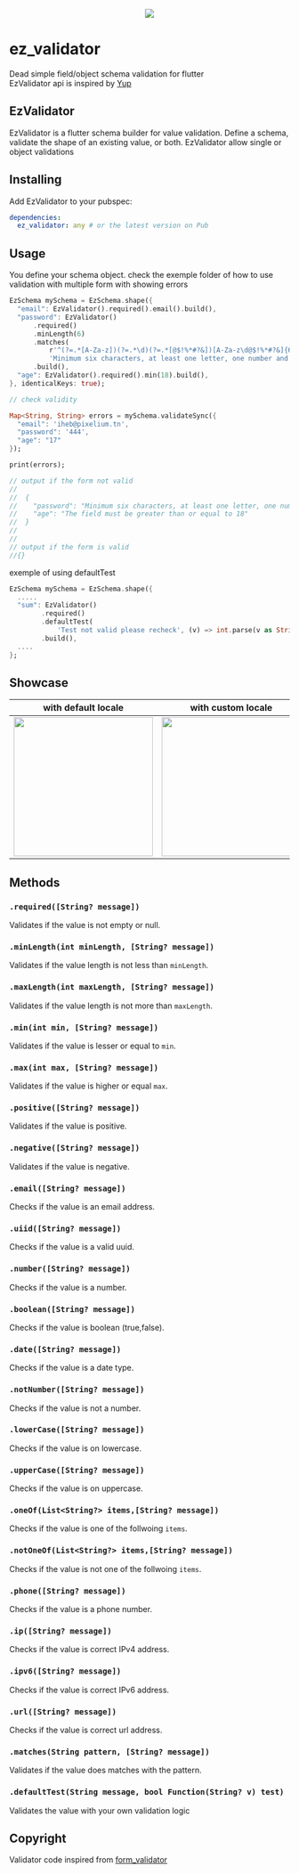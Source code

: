 <p align="center">
  <a href="#"><img src="ez_validator.logo.png" /></a>
</p>

# ez_validator

Dead simple field/object schema validation for flutter </br>
EzValidator api is inspired by [Yup](https://github.com/jquense/yup)

## EzValidator

EzValidator is a flutter schema builder for value validation. Define a schema, validate the shape of an existing value, or both.
EzValidator allow single or object validations

## Installing

Add EzValidator to your pubspec:

```yaml
dependencies:
  ez_validator: any # or the latest version on Pub
```

## Usage

You define your schema object.
check the exemple folder of how to use validation with multiple form with showing errors

```dart
EzSchema mySchema = EzSchema.shape({
  "email": EzValidator().required().email().build(),
  "password": EzValidator()
      .required()
      .minLength(6)
      .matches(
          r'^(?=.*[A-Za-z])(?=.*\d)(?=.*[@$!%*#?&])[A-Za-z\d@$!%*#?&]{6,}$',
          'Minimum six characters, at least one letter, one number and one special character')
      .build(),
  "age": EzValidator().required().min(18).build(),
}, identicalKeys: true);

// check validity

Map<String, String> errors = mySchema.validateSync({
  "email": 'iheb@pixelium.tn',
  "password": '444',
  "age": "17"
});

print(errors);

// output if the form not valid
//
//  {
//    "password": "Minimum six characters, at least one letter, one number and one special character",
//    "age": "The field must be greater than or equal to 18"
//  }
//
//
// output if the form is valid
//{}

```

exemple of using defaultTest

```dart
EzSchema mySchema = EzSchema.shape({
  .....
  "sum": EzValidator()
        .required()
        .defaultTest(
            'Test not valid please recheck', (v) => int.parse(v as String) > 25)
        .build(),
  ....
};

```

## Showcase

| with default locale                                                                                                                    | with custom locale                                                                                                                     |
| -------------------------------------------------------------------------------------------------------------------------------------- | -------------------------------------------------------------------------------------------------------------------------------------- |
| <img src="https://user-images.githubusercontent.com/22800380/134804272-16909d85-fee5-4a51-8cec-08b69533c01a.gif?raw=true" width="250"> | <img src="https://user-images.githubusercontent.com/22800380/134804269-cc1d48ff-a1e0-401a-a7cd-2d5cd8b3b869.gif?raw=true" width="250"> |

## Methods

### `.required([String? message])`

Validates if the value is not empty or null.

### `.minLength(int minLength, [String? message])`

Validates if the value length is not less than `minLength`.

### `.maxLength(int maxLength, [String? message])`

Validates if the value length is not more than `maxLength`.

### `.min(int min, [String? message])`

Validates if the value is lesser or equal to `min`.

### `.max(int max, [String? message])`

Validates if the value is higher or equal `max`.
### `.positive([String? message])`

Validates if the value is positive.
### `.negative([String? message])`

Validates if the value is negative.

### `.email([String? message])`

Checks if the value is an email address.

### `.uiid([String? message])`

Checks if the value is a valid uuid.

### `.number([String? message])`

Checks if the value is a number.

### `.boolean([String? message])`

Checks if the value is boolean (true,false).
### `.date([String? message])`

Checks if the value is a date type.

### `.notNumber([String? message])`

Checks if the value is not a number.

### `.lowerCase([String? message])`

Checks if the value is on lowercase.

### `.upperCase([String? message])`

Checks if the value is on uppercase.

### `.oneOf(List<String?> items,[String? message])`

Checks if the value is one of the follwoing `items`.

### `.notOneOf(List<String?> items,[String? message])`

Checks if the value is not one of the follwoing `items`.

### `.phone([String? message])`

Checks if the value is a phone number.

### `.ip([String? message])`

Checks if the value is correct IPv4 address.

### `.ipv6([String? message])`

Checks if the value is correct IPv6 address.

### `.url([String? message])`

Checks if the value is correct url address.

### `.matches(String pattern, [String? message])`

Validates if the value does matches with the pattern.

### `.defaultTest(String message, bool Function(String? v) test)`

Validates the value with your own validation logic

## Copyright

Validator code inspired from [form_validator](https://pub.dev/packages/form_validator)
